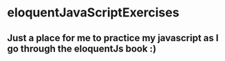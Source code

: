 # eloquentJavaScriptExercises

## Just a place for me to practice my javascript as I go through the eloquentJs book :)
